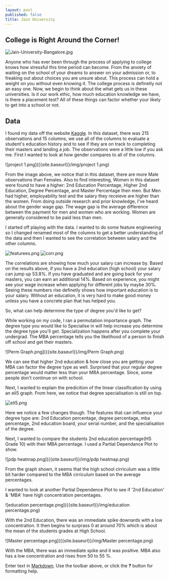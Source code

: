 ```yaml
---
layout: post
published: false
title: Jain University
---
```

## College is Right Around the Corner!

![Jain-University-Bangalore.jpg]({{site.baseurl}}/img/Jain-University-Bangalore.jpg)


Anyone who has ever been through the process of applying to college knows how stressful this time period can become. From the anxiety of waiting on the school of your dreams to answer on your admission or, to freaking out about choices you are unsure about. This process can hold a weight on you without even knowing it. The college process is definetly not an easy one. Now, we begin to think about the what gets us in these universities. Is it our work ethic, how much education knowledge we have, is there a placement test? All of these things can factor whether your likely to get into a school or not.


## Data

I found my data off the website  [Kaggle](https://www.kaggle.com/benroshan/factors-affecting-campus-placement). In this dataset, there was 215 observations and 15 columns, we use all of the columns to evaluate a student's education history and to see if they are on track to completing their masters and landing a job. The observations were a little low if you ask me. First I wanted to look at how gender compares to all of the columns. 

![project 1.png]({{site.baseurl}}/img/project 1.png)

From the image above, we notice that in this dataset, there are more Male observations than Females. Also to find interesting, Women in this dataset were found to have a higher: 2nd Education Percentage,	Higher 2nd Education, Degree Percentage, and Master Percentage then men. But Men had higher, employability test and	 the salary they receieve are higher than the women. From doing outside research and prior knowledge, I've heard about the gender wage gap. The wage gap is the average difference between the payment for men and women who are working. Women are generally considered to be paid less than men. 

I started off playing with the data. I wanted to do some feature engineering so I changed renamed most of the columns to get a better understanding of the data and then I wanted to see the correlation between salary and the other columns. 

![featurees.png]({{site.baseurl}}/img/featurees.png)
![corr.png]({{site.baseurl}}/img/corr.png)

The correlations are showing how much your salary can increase by. Based on the results above, if you have a 2nd education (high school) your salary can jump up 53.8%. If you have graduated and are going back for your masters, you can earn an additional 14%. Based on experience, you might see your wage increase when applying for different jobs by maybe 30%. Seeing these numbers rise definetly shows how important education is to your salary. Without an education, it is very hard to make good money unless you have a concrete plan that has helped you. 

So, what can help determine the type of degree you'd like to get?

While working on my code, I ran a permutation importance graph. The degree type you would like to Specialise in will help increase you determine the degree type you'll get. Specialization happens after you complete your undergrad. The MBA percentage tells you the likelihood of a person to finish off school and get their masters. 

![Perm Graph.png]({{site.baseurl}}/img/Perm Graph.png)

We can see that higher 2nd education & how close you are getting your MBA can factor the degree type as well. Surprised that your regular degree percentage would matter less than your MBA percentage. Since, some people don't continue on with school.

Next, I wanted to explain the predicition of the linear classification by using an eli5 graph. From here, we notice that degree specialisation is still on top.

![eli5.png]({{site.baseurl}}/img/eli5.png)

 Here we notice a few changes though. The features that can influence your degree type are: 2nd Education percentage, degree percentage, mba percentage, 2nd education board, your serial number, and the specialisation of the degree. 
 
 
 Next, I wanted to compare the students 2nd education percentage(HS Grade 10) with their MBA percentage. I used a Partial Dependance Plot to show. 
 
 ![pdp heatmap.png]({{site.baseurl}}/img/pdp heatmap.png)

From the graph shown, it seems that the high school cirriculum was a little bit harder compared to the MBA cirriculum based on the average percentages.


I wanted to look at another Partial Dependence Plot to see if '2nd Education' & 'MBA' have high concentration percentages. 

![education percentage.png]({{site.baseurl}}/img/education percentage.png)


With the 2nd Education, there was an immediate spike downards with a low concentration. It then begins to surprass 0 at around 70% which is about the mean of the students grades at High School. 

![Master percentage.png]({{site.baseurl}}/img/Master percentage.png)

With the MBA, there was an immediate spike and it was positive. MBA also has a low concentration and rises from 50 to 55 %.
 


Enter text in [Markdown](http://daringfireball.net/projects/markdown/). Use the toolbar above, or click the **?** button for formatting help.
